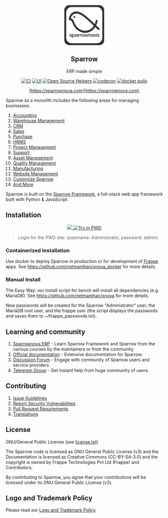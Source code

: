 <div align="center">
    <a href="https://sparrownova.com">
        <img src="https://raw.githubusercontent.com/netmanthan/sparrow/develop/sparrow/public/images/sparrow-logo.png" height="128">
    </a>
    <h2>Sparrow</h2>
    <p align="center">
        <p>ERP made simple</p>
    </p>

[![CI](https://github.com/netmanthan/sparrow/actions/workflows/server-tests.yml/badge.svg?branch=develop)](https://github.com/netmanthan/sparrow/actions/workflows/server-tests.yml)
[![UI](https://github.com/netmanthan/erpnext_ui_tests/actions/workflows/ui-tests.yml/badge.svg?branch=develop&event=schedule)](https://github.com/netmanthan/erpnext_ui_tests/actions/workflows/ui-tests.yml)
[![Open Source Helpers](https://www.codetriage.com/netmanthan/sparrow/badges/users.svg)](https://www.codetriage.com/netmanthan/sparrow)
[![codecov](https://codecov.io/gh/netmanthan/sparrow/branch/develop/graph/badge.svg?token=0TwvyUg3I5)](https://codecov.io/gh/netmanthan/sparrow)
[![docker pulls](https://img.shields.io/docker/pulls/netmanthan/sparrow-worker.svg)](https://hub.docker.com/r/netmanthan/sparrow-worker)

[https://sparrownova.com](https://sparrownova.com)

</div>

Sparrow as a monolith includes the following areas for managing businesses:

1. [Accounting](https://sparrownova.com/sparrownova-accounting)
1. [Warehouse Management](https://sparrownova.com/distribution/warehouse-management-system)
1. [CRM](https://sparrownova.com/sparrownova-crm)
1. [Sales](https://sparrownova.com/sparrownova-sales-purchase)
1. [Purchase](https://sparrownova.com/sparrownova-sales-purchase)
1. [HRMS](https://sparrownova.com/sparrownova-hrms)
1. [Project Management](https://sparrownova.com/sparrownova-projects)
1. [Support](https://sparrownova.com/sparrownova-help-desk-software)
1. [Asset Management](https://sparrownova.com/sparrownova-asset-management-software)
1. [Quality Management](https://sparrownova.com/docs/user/manual/en/quality-management)
1. [Manufacturing](https://sparrownova.com/sparrownova-manufacturing-erp-software)
1. [Website Management](https://sparrownova.com/sparrownova-website-builder-software)
1. [Customize Sparrow](https://sparrownova.com/docs/user/manual/en/customize-sparrow)
1. [And More](https://sparrownova.com/docs/user/manual/en/)

Sparrow is built on the [Sparrow Framework](https://github.com/netmanthan/snova), a full-stack web app framework built with Python & JavaScript.

## Installation

<div align="center" style="max-height: 40px;">
    <a href="https://sparrownova.com/sparrow/signup">
        <img src=".github/try-on-f-cloud-button.svg" height="40">
    </a>
    <a href="https://labs.play-with-docker.com/?stack=https://raw.githubusercontent.com/frappe/frappe_docker/main/pwd.yml">
      <img src="https://raw.githubusercontent.com/play-with-docker/stacks/master/assets/images/button.png" alt="Try in PWD" height="37"/>
    </a>
</div>

> Login for the PWD site: (username: Administrator, password: admin)

### Containerized Installation

Use docker to deploy Sparrow in production or for development of [Frappe](https://github.com/netmanthan/snova) apps. See https://github.com/netmanthan/snova_docker for more details.

### Manual Install

The Easy Way: our install script for bench will install all dependencies (e.g. MariaDB). See https://github.com/netmanthan/snova for more details.

New passwords will be created for the Sparrow "Administrator" user, the MariaDB root user, and the frappe user (the script displays the passwords and saves them to ~/frappe_passwords.txt).


## Learning and community

1. [Sparrownova ERP](SPARROWNOVA.COM) - Learn Sparrow Framework and Sparrow from the various courses by the maintainers or from the community.
2. [Official documentation](https://docs.sparrow.com/) - Extensive documentation for Sparrow.
3. [Discussion Forum](https://discuss.sparrownova.com/) - Engage with community of Sparrow users and service providers.
4. [Telegram Group](https://t.me/sparrownovahelp) - Get instant help from huge community of users.


## Contributing

1. [Issue Guidelines](https://github.com/netmanthan/sparrow/wiki/Issue-Guidelines)
1. [Report Security Vulnerabilities](https://sparrownova.com/security)
1. [Pull Request Requirements](https://github.com/netmanthan/sparrow/wiki/Contribution-Guidelines)
1. [Translations](https://translate.sparrow.com)


## License

GNU/General Public License (see [license.txt](license.txt))

The Sparrow code is licensed as GNU General Public License (v3) and the Documentation is licensed as Creative Commons (CC-BY-SA-3.0) and the copyright is owned by Frappe Technologies Pvt Ltd (Frappe) and Contributors.

By contributing to Sparrow, you agree that your contributions will be licensed under its GNU General Public License (v3).

## Logo and Trademark Policy

Please read our [Logo and Trademark Policy](TRADEMARK_POLICY.md).
